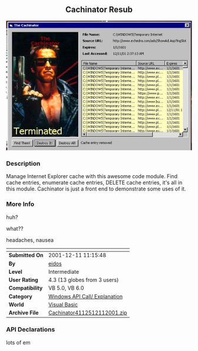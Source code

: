 ﻿<div align="center">

## Cachinator Resub

<img src="PIC20011211112308407.jpg">
</div>

### Description

Manage Internet Explorer cache with this awesome code module. Find cache entries, enumerate cache entries, DELETE cache entries, it's all in this module. Cachinator is just a front end to demonstrate some uses of it.
 
### More Info
 
huh?

what??

headaches, nausea


<span>             |<span>
---                |---
**Submitted On**   |2001-12-11 11:15:48
**By**             |[eidos](https://github.com/Planet-Source-Code/PSCIndex/blob/master/ByAuthor/eidos.md)
**Level**          |Intermediate
**User Rating**    |4.3 (13 globes from 3 users)
**Compatibility**  |VB 5\.0, VB 6\.0
**Category**       |[Windows API Call/ Explanation](https://github.com/Planet-Source-Code/PSCIndex/blob/master/ByCategory/windows-api-call-explanation__1-39.md)
**World**          |[Visual Basic](https://github.com/Planet-Source-Code/PSCIndex/blob/master/ByWorld/visual-basic.md)
**Archive File**   |[Cachinator4112512112001\.zip](https://github.com/Planet-Source-Code/eidos-cachinator-resub__1-29669/archive/master.zip)

### API Declarations

lots of em





